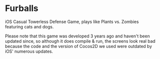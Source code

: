 Furballs
========

iOS Casual Towerless Defense Game, plays like Plants vs. Zombies featuring cats and dogs.

Please note that this game was developed 3 years ago and haven't been updated since, so although it does compile & run, the screens look real bad because the code and the version of Cocos2D we used were outdated by iOS' numerous updates.
